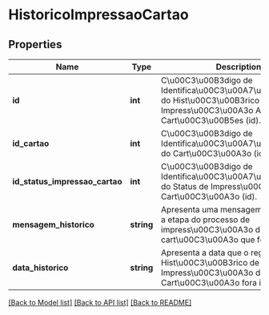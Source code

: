 # HistoricoImpressaoCartao

## Properties
Name | Type | Description | Notes
------------ | ------------- | ------------- | -------------
**id** | **int** | C\u00C3\u00B3digo de Identifica\u00C3\u00A7\u00C3\u00A3o do Hist\u00C3\u00B3rico de Impress\u00C3\u00A3o Avulsa de Cart\u00C3\u00B5es (id). | 
**id_cartao** | **int** | C\u00C3\u00B3digo de Identifica\u00C3\u00A7\u00C3\u00A3o do Cart\u00C3\u00A3o (id). | 
**id_status_impressao_cartao** | **int** | C\u00C3\u00B3digo de Identifica\u00C3\u00A7\u00C3\u00A3o do Status de Impress\u00C3\u00A3o do Cart\u00C3\u00A3o (id). | 
**mensagem_historico** | **string** | Apresenta uma mensagem que descreve a etapa do processo de impress\u00C3\u00A3o do cart\u00C3\u00A3o que fora realizado. | [optional] 
**data_historico** | **string** | Apresenta a data que o registro de Hist\u00C3\u00B3rico de Impress\u00C3\u00A3o de um Cart\u00C3\u00A3o fora inserido. | [optional] 

[[Back to Model list]](../README.md#documentation-for-models) [[Back to API list]](../README.md#documentation-for-api-endpoints) [[Back to README]](../README.md)


